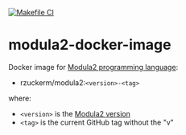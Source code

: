 [![Makefile CI](https://github.com/rzuckerm/modula2-docker-image/actions/workflows/makefile.yml/badge.svg)](https://github.com/rzuckerm/modula2-docker-image/actions/workflows/makefile.yml)

# modula2-docker-image

Docker image for [Modula2 programming language]():

- rzuckerm/modula2:`<version>-<tag>`

where:

- `<version>` is the [Modula2 version](MODULA2_VERSION)
- `<tag>` is the current GitHub tag without the "v"

